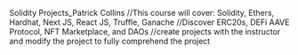 Solidity Projects_Patrick Collins 
//This course will cover: Solidity, Ethers, Hardhat, Next JS, React JS, Truffle, Ganache
//Discover ERC20s, DEFi AAVE Protocol, NFT Marketplace, and DAOs 
//create projects with the instructor and modify the project to fully comprehend the project
